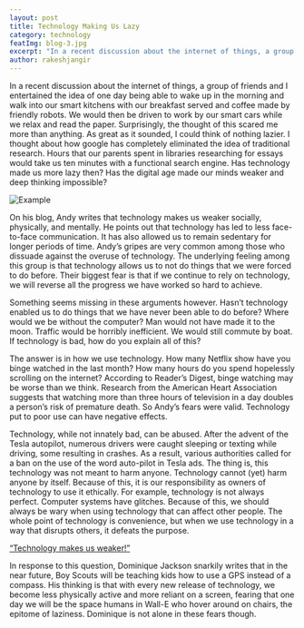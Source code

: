 ```yaml
---
layout: post
title: Technology Making Us Lazy
category: technology
featImg: blog-3.jpg
excerpt: "In a recent discussion about the internet of things, a group of friends and I entertained the idea of one day being able to wake up in the morning and walk into our smart kitchens with our breakfast served and coffee made by friendly robots. We would then be driven to work by our smart cars while we relax and read the paper. Surprisingly, the thought of this scared me more than anything."
author: rakeshjangir
---
```

<p class="drop-cap">In a recent discussion about the internet of things, a group of friends and I entertained the idea of one day being able to wake up in the morning and walk into our smart kitchens with our breakfast served and coffee made by friendly robots. We would then be driven to work by our smart cars while we relax and read the paper. Surprisingly, the thought of this scared me more than anything. As great as it sounded, I could think of nothing lazier. I thought about how google has completely eliminated the idea of traditional research. Hours that our parents spent in libraries researching for essays would take us ten minutes with a functional search engine. Has technology made us more lazy then? Has the digital age made our minds weaker and deep thinking impossible?</p>
<img src="{{ site.baseurl }}/assets/img/blog/1_MbTe-AYrn1Tq7ck8o1apfg.jpeg" alt="Example">
<p>On his blog, Andy writes that technology makes us weaker socially, physically, and mentally. He points out that technology has led to less face-to-face communication. It has also allowed us to remain sedentary for longer periods of time. Andy’s gripes are very common among those who dissuade against the overuse of technology. The underlying feeling among this group is that technology allows us to not do things that we were forced to do before. Their biggest fear is that if we continue to rely on technology, we will reverse all the progress we have worked so hard to achieve.</p>
<p>Something seems missing in these arguments however. Hasn’t technology enabled us to do things that we have never been able to do before? Where would we be without the computer? Man would not have made it to the moon. Traffic would be horribly inefficient. We would still commute by boat. If technology is bad, how do you explain all of this?</p>
<p>The answer is in how we use technology. How many Netflix show have you binge watched in the last month? How many hours do you spend hopelessly scrolling on the internet? According to Reader’s Digest, binge watching may be worse than we think. Research from the American Heart Association suggests that watching more than three hours of television in a day doubles a person’s risk of premature death. So Andy’s fears were valid. Technology put to poor use can have negative effects.</p>
<p>Technology, while not innately bad, can be abused. After the advent of the Tesla autopilot, numerous drivers were caught sleeping or texting while driving, some resulting in crashes. As a result, various authorities called for a ban on the use of the word auto-pilot in Tesla ads. The thing is, this technology was not meant to harm anyone. Technology cannot (yet) harm anyone by itself. Because of this, it is our responsibility as owners of technology to use it ethically. For example, technology is not always perfect. Computer systems have glitches. Because of this, we should always be wary when using technology that can affect other people. The whole point of technology is convenience, but when we use technology in a way that disrupts others, it defeats the purpose.</p>
<a href="" target="_blank" class="lg-block-quote">“Technology makes us weaker!”</a>
<p>In response to this question, Dominique Jackson snarkily writes that in the near future, Boy Scouts will be teaching kids how to use a GPS instead of a compass. His thinking is that with every new release of technology, we become less physically active and more reliant on a screen, fearing that one day we will be the space humans in Wall-E who hover around on chairs, the epitome of laziness. Dominique is not alone in these fears though.</p>
